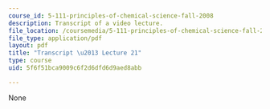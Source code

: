 ```yaml
---
course_id: 5-111-principles-of-chemical-science-fall-2008
description: Transcript of a video lecture.
file_location: /coursemedia/5-111-principles-of-chemical-science-fall-2008/5f6f51bca9009c6f2d6dfd6d9aed8abb_5-111F08-L21.pdf
file_type: application/pdf
layout: pdf
title: "Transcript \u2013 Lecture 21"
type: course
uid: 5f6f51bca9009c6f2d6dfd6d9aed8abb

---
```

None